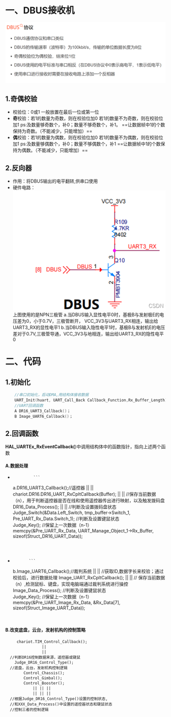 # 一、DBUS接收机
![QQ20241231-155506](pictures/QQ20241231-155506.png)
## 1.奇偶校验
+ 校验位：0或1
     一般放置在最后一位或第一位
+ **奇**校验：若1的数量为奇数，则在校验位加0
		 若1的数量不为奇数，则在校验位加1
		 ps:及数量够奇数个，补0；数量不够奇数个，补1。
		 ==让数据帧中1的个数保持为奇数。（不能减少，只能增加）==
+ **偶**校验：若1的数量为偶数，则在校验位加0
		 若1的数量不为偶数，则在校验位加1
		 ps:及数量够偶数个，补0；数量不够偶数个，补1
		 ==让数据帧中1的个数保持为偶数。（不能减少，只能增加）==

## 2.反向器
+ 作用：将DBUS输出的电平翻转,供串口使用
+ 硬件电路：
	![QQ20241231-170325](pictures/QQ20241231-170325.png)
	    上图使用的是NPN三极管
	a.当DBUS输入显性电平0时，基极B与发射极E的电压差为0，小于0.7V，三极管断开，
    VCC_3V3与UART3_RX相连，输出给UART3_RX的显性电平1
	b.当DBUS输入隐性电平1时，基极B与发射机E的电压差对于0.7V,三极管导通，VCC_3V3与地相连，输出给UART3_RX的隐性电平0
# 二、代码
##         1.初始化
```C
	//串口初始化，启动DMA,用结构体接收数据
	UART_Init(huart, UART_Call_Back Callback_Function,Rx_Buffer_Length);
	//UART回调函数
	A DR16_UART3_Callback()；
	B Image_UART6_Callback()；
```
##         2.回调函数
**HAL_UARTEx_RxEventCallback(**)中调用结构体中的函数指针，指向上述两个函数

####            A.数据处理
+              ```
	a.DR16_UART3_Callback();//遥控器
		            ||
        	            ||
	chariot.DR16.DR16_UART_RxCpltCallback(Buffer);
					||
					||
	  //保存当前数据（n），用于判断遥控器是否在线和使用遥控器传出进行映射，以及触发拨码盘
			 DR16_Data_Process();
			 		||
    		 		||
      //判断及设置拨码盘状态
        Judge_Switch(&Data.Left_Switch, tmp_buffer->Switch_1, Pre_UART_Rx_Data.Switch_1);
      //判断及设置键鼠状态			
    			Judge_Key();
      //保留上一次数据（n-1）	
    memcpy(&Pre_UART_Rx_Data, UART_Manage_Object_1->Rx_Buffer, sizeof(Struct_DR16_UART_Data));	
    ```
    
    ​	
+            ```
	b.Image_UART6_Callback();//裁判系统
					||
					||
	 //获取ID,数据字长来校验；通过校验后，进行数据处理
		Image_UART_RxCpltCallback();
					||
					||
	 //	保存当前数据（n）,检测鼠标、键盘，实现电脑端通过裁判系统进行操控
			Image_Data_Process();
			//判断及设置键鼠状态			
				Judge_Key();
	 //保留上一次数据（n-1）	
	memcpy(&Pre_UART_Image_Rx_Data, &Rx_Data[7], sizeof(Struct_Image_UART_Data)); 
	```
	
	
####            B.改变底盘，云台，发射机构的控制策略
         chariot.TIM_Control_Callback();
    			    ||
    			    ||
      //判断DR16控制数据来源，遥控器或键鼠
    	Judge_DR16_Control_Type();
      //底盘，云台，发射机构控制逻辑
    		Control_Chassis();
    		Control_Gimbal();
    		Control_Booster();
    			|| || ||
    			|| || ||
      //根据Judge_DR16_Control_Type()设置的控制状态,
      //和XXX_Data_Process()中设置的遥控器状态和键鼠状态
      //控制三者的控制逻辑	


​		
​			